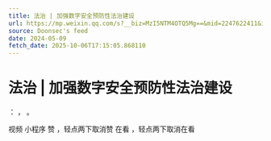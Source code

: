 ```yaml
---
title: 法治 | 加强数字安全预防性法治建设
url: https://mp.weixin.qq.com/s?__biz=MzI5NTM4OTQ5Mg==&mid=2247622411&idx=3&sn=963d3627cdaf863415f9caa1a6acef2d
source: Doonsec's feed
date: 2024-05-09
fetch_date: 2025-10-06T17:15:05.868110
---
```


# 法治 | 加强数字安全预防性法治建设

：
，
。

视频
小程序
赞
，轻点两下取消赞
在看
，轻点两下取消在看